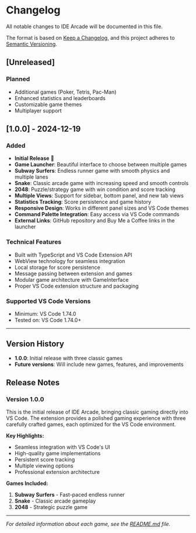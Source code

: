 # Changelog

All notable changes to IDE Arcade will be documented in this file.

The format is based on [Keep a Changelog](https://keepachangelog.com/en/1.0.0/),
and this project adheres to [Semantic Versioning](https://semver.org/spec/v2.0.0.html).

## [Unreleased]

### Planned
- Additional games (Poker, Tetris, Pac-Man)
- Enhanced statistics and leaderboards
- Customizable game themes
- Multiplayer support

## [1.0.0] - 2024-12-19

### Added
- **Initial Release** 🎉
- **Game Launcher**: Beautiful interface to choose between multiple games
- **Subway Surfers**: Endless runner game with smooth physics and multiple lanes
- **Snake**: Classic arcade game with increasing speed and smooth controls
- **2048**: Puzzle/strategy game with win condition and score tracking
- **Multiple Views**: Support for sidebar, bottom panel, and new tab views
- **Statistics Tracking**: Score persistence and game history
- **Responsive Design**: Works in different panel sizes and VS Code themes
- **Command Palette Integration**: Easy access via VS Code commands
- **External Links**: GitHub repository and Buy Me a Coffee links in the launcher

### Technical Features
- Built with TypeScript and VS Code Extension API
- WebView technology for seamless integration
- Local storage for score persistence
- Message passing between extension and games
- Modular game architecture with GameInterface
- Proper VS Code extension structure and packaging

### Supported VS Code Versions
- Minimum: VS Code 1.74.0
- Tested on: VS Code 1.74.0+

---

## Version History

- **1.0.0**: Initial release with three classic games
- **Future versions**: Will include new games, features, and improvements

## Release Notes

### Version 1.0.0
This is the initial release of IDE Arcade, bringing classic gaming directly into VS Code. The extension provides a polished gaming experience with three carefully crafted games, each optimized for the VS Code environment.

**Key Highlights:**
- Seamless integration with VS Code's UI
- High-quality game implementations
- Persistent score tracking
- Multiple viewing options
- Professional extension architecture

**Games Included:**
1. **Subway Surfers** - Fast-paced endless runner
2. **Snake** - Classic arcade gameplay
3. **2048** - Strategic puzzle game

---

*For detailed information about each game, see the [README.md](README.md) file.*
